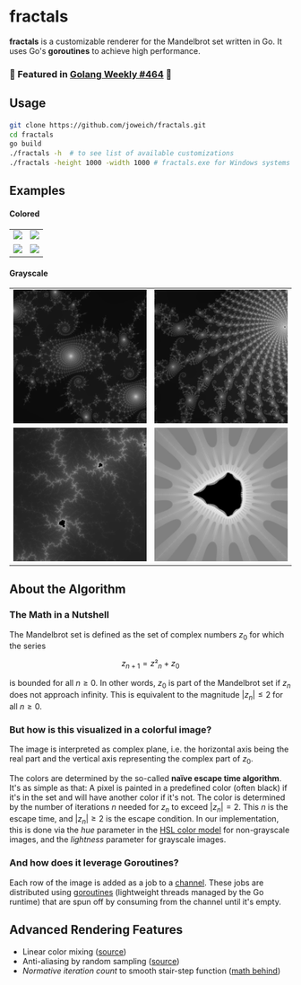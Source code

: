 # fractals

**fractals** is a customizable renderer for the Mandelbrot set written in Go. It uses Go's **goroutines** to achieve high performance.

### 🚀 Featured in [Golang Weekly #464](https://golangweekly.com/issues/464) 🚀 

## Usage
```sh
git clone https://github.com/joweich/fractals.git
cd fractals
go build 
./fractals -h  # to see list of available customizations
./fractals -height 1000 -width 1000 # fractals.exe for Windows systems
```

## Examples
#### Colored
<table>
  <tr>
    <td>
      <img src="/examples/ex1-zoom-1.png" width="350">
    </td>
    <td>
      <img src="/examples/ex2-zoom-53.png" width="350">
    </td>
  </tr>
  <tr>
    <td>
      <img src="/examples/ex5-zoom-4e12.png" width="350">
    </td>
    <td>
      <img src="/examples/ex4-zoom-1e11.png" width="350">
    </td>
  </tr>
</table>

#### Grayscale
<table>
  <tr>
    <td>
      <img src="/examples/ex6-gray-7.png" width="350">
    </td>
    <td>
      <img src="/examples/ex7-gray-8.png" width="350">
    </td>
  </tr>
  <tr>
    <td>
      <img src="/examples/ex8-gray-9.png" width="350">
    </td>
    <td>
      <img src="/examples/ex9-gray-48.png" width="350">
    </td>
  </tr>
</table>

## About the Algorithm
### The Math in a Nutshell
The Mandelbrot set is defined as the set of complex numbers $z_0$ for which the series 

$$z_{n+1} = z²_n + z_0$$

is bounded for all $n ≥ 0$. In other words, $z_0$ is part of the Mandelbrot set if $z_n$ does not approach infinity. This is equivalent to the  magnitude $|z_n| ≤ 2$ for all $n ≥ 0$.

### But how is this visualized in a colorful image?
The image is interpreted as complex plane, i.e. the horizontal axis being the real part and the vertical axis representing the complex part of $z_0$. 

The colors are determined by the so-called **naïve escape time algorithm**. It's as simple as that: A pixel is painted in a predefined color (often black) if it's in the set and will have another color if it's not. The color is determined by the number of iterations $n$ needed for $z_n$ to exceed $|z_n| = 2$. This $n$ is the escape time, and $|z_n| ≥ 2$ is the escape condition. In our implementation, this is done via the _hue_ parameter in the [HSL color model](https://en.wikipedia.org/wiki/HSL_and_HSV) for non-grayscale images, and the _lightness_ parameter for grayscale images.

### And how does it leverage Goroutines?
Each row of the image is added as a job to a [channel](https://go.dev/doc/effective_go#channels). These jobs are distributed using [goroutines](https://go.dev/doc/effective_go#goroutines) (lightweight threads managed by the Go runtime) that are spun off by consuming from the channel until it's empty.

## Advanced Rendering Features
* Linear color mixing ([source](https://github.com/ncruces/go-image/blob/v0.1.0/imageutil/srgb.go))
* Anti-aliasing by random sampling ([source](https://www.fractalus.com/info/antialias.htm))
* _Normative iteration count_ to smooth stair-step function ([math behind](http://linas.org/art-gallery/escape/escape.html))
